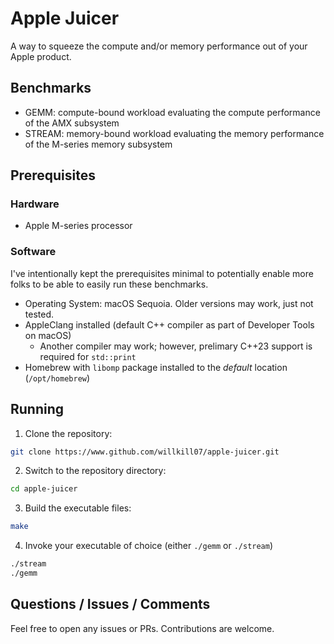 # Apple Juicer

A way to squeeze the compute and/or memory performance out of your Apple product.

## Benchmarks
- GEMM: compute-bound workload evaluating the compute performance of the AMX subsystem
- STREAM: memory-bound workload evaluating the memory performance of the M-series memory subsystem

## Prerequisites

### Hardware

- Apple M-series processor

### Software

I've intentionally kept the prerequisites minimal to potentially enable more folks to be able to easily run these benchmarks.

- Operating System: macOS Sequoia. Older versions may work, just not tested.
- AppleClang installed (default C++ compiler as part of Developer Tools on macOS)
  - Another compiler may work; however, prelimary C++23 support is required for `std::print`
- Homebrew with `libomp` package installed to the _default_ location (`/opt/homebrew`)

## Running

1. Clone the repository:

```bash
git clone https://www.github.com/willkill07/apple-juicer.git
```

2. Switch to the repository directory:

```bash
cd apple-juicer
```

3. Build the executable files:

```bash
make
```

4. Invoke your executable of choice (either `./gemm` or `./stream`)

```bash
./stream
./gemm
```

## Questions / Issues / Comments

Feel free to open any issues or PRs. Contributions are welcome.
